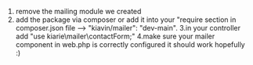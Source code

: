 1. remove the mailing module we created
2. add the package via composer or add it into your "require     section in composer.json file --> "kiavin/mailer": "dev-main".
3.in your controller add "use kiarie\mailer\contactForm;"
4.make sure your mailer component in web.php is correctly configured
it should work hopefully :)
